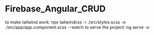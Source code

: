# Firebase_Angular_CRUD

to make tailwind work: npx tailwindcss -i ./src/styles.scss -o ./src/app/app.component.scss --watch
to serve the project: ng serve -o

